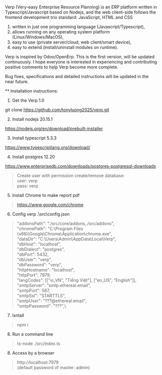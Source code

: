 Verp (Very-easy Enterprise Resource Planning) is an ERP platform written in Typescript/Javascript based on Nodejs, and the web client-side follows the frontend development trio standard: JavaScript, HTML and CSS

1) written in just one programming language (Javascript/Typescript),
2) allows running on any operating system platform (Linux/Windows/MacOS),
3) easy to use (private server/cloud, web client/smart device),
4) easy to extend (install/uninstall modules on runtime).

Verp is inspired by Odoo/OpenErp. This is the first version, will be updated continuously. I hope everyone is interested in experiencing and contributing positive comments to help Verp become more complete.

Bug fixes, specifications and detailed instructions will be updated in the near future.

** Installation instructions:

1) Get the Verp 1.0

  git clone https://github.com/tonyluong2025/verp.git

2) Install nodejs 20.15.1

  https://nodejs.org/en/download/prebuilt-installer

3) Install typescript 5.3.3

  https://www.typescriptlang.org/download/

4) Install postgres 12.20
  
  https://www.enterprisedb.com/downloads/postgres-postgresql-downloads
> Create user with permission create/remove database: \
    user: verp \
    pass: verp

5) Install Chrome to make report pdf

  > https://www.google.com/chrome

6) Config verp .\src\config.json

  > "addonsPath": "./src/core/addons,./src/addons",\
  "chromePath": "C:\\Program Files (x86)\\Google\\Chrome\\Application\\chrome.exe",\
  "dataDir": "C:\\Users\\Admin\\AppData\\Local\\Verp",\
  "dbHost": "localhost",\
  "dbDialect": "postgres",\
  "dbPort": 5432,\
  "dbUser": "verp",\
  "dbPassword": "verp",\
  "httpHostname": "localhost",\
  "httpPort": 7979,\
  "langCodes": [["vi_VN", "Tiếng Việt"], ["en_US", "English"]],\
  "smtpServer": "smtp.ethereal.email",\
  "smtpPort": 587,\
  "smtpSsl": "STARTTLS",\
  "smtpUser": "???@ethereal.email",\
  "smtpPassword": "???",\

7) Isntall

  > npm i

8) Run a command line

  > ts-node ./src/index.ts

8) Access by a browser

  > http://localhost:7979 \
  (default password of master: admin)
